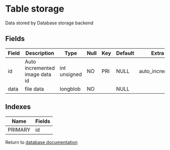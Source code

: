 Table storage
===========

Data stored by Database storage backend

Fields
------

| Field | Description                    | Type         | Null | Key | Default | Extra          |
| ----- | ------------------------------ | ------------ | ---- | --- | ------- | -------------- |
| id    | Auto incremented image data id | int unsigned | NO   | PRI | NULL    | auto_increment |
| data  | file data                      | longblob     | NO   |     | NULL    |                |

Indexes
------------

| Name | Fields |
|------|---------|
| PRIMARY | id |


Return to [database documentation](help/database)
